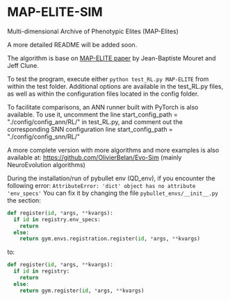 # MAP-ELITE-SIM

Multi-dimensional Archive of Phenotypic Elites (MAP-Elites)

A more detailed README will be added soon.

The algorithm is base on [MAP-ELITE paper](https://arxiv.org/abs/1504.04909) by Jean-Baptiste Mouret and Jeff Clune.

To test the program, execute either `python test_RL.py MAP-ELITE` from within the test folder. Additional options are available in the test_RL.py files, as well as within the configuration files located in the config folder.

To facilitate comparisons, an ANN runner built with PyTorch is also available. To use it, uncomment the line start_config_path = "./config/config_ann/RL/" in test_RL.py, and comment out the corresponding SNN configuration line start_config_path = "./config/config_snn/RL/"

A more complete version with more algorithms and more examples is also available at: https://github.com/OlivierBelan/Evo-Sim (mainly NeuroEvolution algorithms)


During the installation/run of pybullet env (QD_env), if you encounter the following error:
```AttributeError: 'dict' object has no attribute 'env_specs'```
You can fix it by changing the file ```pybullet_envs/__init__.py``` the section:
```python
def register(id, *args, **kvargs):
  if id in registry.env_specs:
    return
  else:
    return gym.envs.registration.register(id, *args, **kvargs)
```
to:
```python
def register(id, *args, **kvargs):
  if id in registry:
    return
  else:
    return gym.register(id, *args, **kvargs)
```
